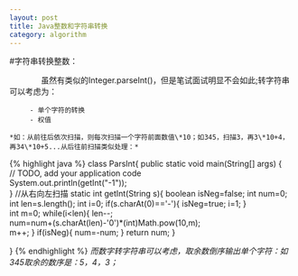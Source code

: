 ```yaml
---
layout: post
title: Java整数和字符串转换
category: algorithm
---
```

#字符串转换整数：

　　　　虽然有类似的Integer.parseInt()，但是笔试面试明显不会如此;转字符串可以考虑为：

         - 单个字符的转换
         - 权值

    *如：从前往后依次扫描，则每次扫描一个字符前面数值\*10；如345，扫描3，再3\*10+4，再34\*10+5...从后往前扫描类似处理：*
{% highlight java %}
        class ParsInt{
        public static void main(String[] args) {        
        // TODO, add your application code           
        System.out.println(getInt("-1"));                
    }
        //从右向左扫描
        static int getInt(String  s){
            boolean isNeg=false;
            int num=0;
            int len=s.length();
            int i=0;
            if(s.charAt(0)=='-'){
                isNeg=true;
                i=1;
            }    
            int m=0;
            while(i<len){
                len--;        
                num=num+(s.charAt(len)-'0')*(int)Math.pow(10,m);                
                m++;
            }
            if(isNeg){
            num=-num;
            }
            return num;
        }           

}
{% endhighlight %}
*而数字转字符串可以考虑，取余数倒序输出单个字符：如345取余的数序是：5，4，3；*




